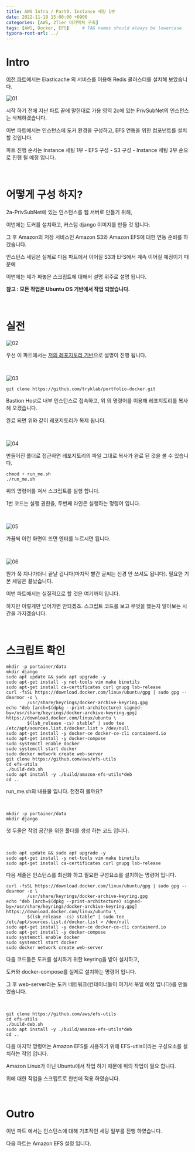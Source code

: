 ```yaml
---
title: AWS Infra / Part9. Instance 세팅 1부
date: 2022-11-18 15:00:00 +0900
categories: [AWS, 2Tier 아키텍쳐 구축]
tags: [AWS, Docker, EFS]     # TAG names should always be lowercase
typora-root-url: ../
---
```

# Intro

[이전 파트](/posts/AWS-Part8-Elasticache/)에서는 Elasticache 의 서비스를 이용해 Redis 클러스터를 설치해 보았습니다.

![01](/assets/post/2022-11-18-AWS-Part9-InstanceSetting/01.png)

시작 하기 전에 지난 파트 끝에 말한대로 가용 영역 2c에 있는 PrivSubNet의 인스턴스는 삭제하겠습니다.

이번 파트에서는 인스턴스에 도커 환경을 구성하고, EFS 연동을 위한 컴포넌트를 설치 할 것입니다.

파트 진행 순서는 Instance 세팅 1부 - EFS 구성 - S3 구성 - Instance 세팅 2부 순으로 진행 될 예정 입니다.

<br>

# 어떻게 구성 하지?

2a-PrivSubNet에 있는 인스턴스를 웹 서버로 만들기 위해,

이번에는 도커를 설치하고, 커스텀 django 이미지를 만들 것 입니다.

그 후 Amazon의 저장 서비스인 Amazon S3와 Amazon EFS에 대한 연동 준비를 하겠습니다.

인스턴스 세팅은 실제로 다음 파트에서 이어질 S3과 EFS에서 계속 이어질 예정이기 때문에

이번에는 제가 짜놓은 스크립트에 대해서 설명 위주로 설명 됩니다.

**참고 : 모든 작업은 Ubuntu OS 기반에서 작업 되었습니다.**

<br>

# 실전

![02](/assets/post/2022-11-18-AWS-Part9-InstanceSetting/02.png)

우선 이 파트에서는 [저의 레포지토리 기반](https://github.com/gitryk/portfolio-docker)으로 설명이 진행 됩니다.

<br>

![03](/assets/post/2022-11-18-AWS-Part9-InstanceSetting/03.png)

```shell
git clone https://github.com/tryklab/portfolio-docker.git
```

Bastion Host로 내부 인스턴스로 접속하고, 위 의 명령어를 이용해 레포지토리를 복사해 오겠습니다.

완료 되면 위와 같이 레포지토리가 복제 됩니다.

<br>

![04](/assets/post/2022-11-18-AWS-Part9-InstanceSetting/04.png)

만들어진 폴더로 접근하면 레포지토리의 파일 그대로 복사가 완료 된 것을 볼 수 있습니다.

```shell
chmod + run_me.sh
./run_me.sh
```

위의 명령어를 쳐서 스크립트를 실행 합니다.

1번 코드는 실행 권한을, 두번째 라인은 실행하는 명령어 입니다.

<br>

![05](/assets/post/2022-11-18-AWS-Part9-InstanceSetting/05.png)

가끔씩 이런 화면이 뜨면 엔터를 누르시면 됩니다.

<br>

![06](/assets/post/2022-11-18-AWS-Part9-InstanceSetting/06.png)

뭔가 쭉 지나가더니 끝날 겁니다(마지막 빨간 글씨는 신경 안 쓰셔도 됩니다). 필요한 기본 세팅은 끝났습니다.

이번 파트에서는 실질적으로 할 것은 여기까지 입니다.

하지만 이렇게만 넘어가면 안되겠죠. 스크립트 코드를 보고 무엇을 했는지 알아보는 시간을 가지겠습니다.

<br>

# 스크립트 확인

```shell
mkdir -p portainer/data
mkdir django
sudo apt update && sudo apt upgrade -y
sudo apt-get install -y net-tools vim make binutils
sudo apt-get install ca-certificates curl gnupg lsb-release
curl -fsSL https://download.docker.com/linux/ubuntu/gpg | sudo gpg --dearmor -o \
        /usr/share/keyrings/docker-archive-keyring.gpg
echo "deb [arch=$(dpkg --print-architecture) signed-by=/usr/share/keyrings/docker-archive-keyring.gpg] https://download.docker.com/linux/ubuntu \
        $(lsb_release -cs) stable" | sudo tee /etc/apt/sources.list.d/docker.list > /dev/null
sudo apt-get install -y docker-ce docker-ce-cli containerd.io
sudo apt-get install -y docker-compose
sudo systemctl enable docker
sudo systemctl start docker
sudo docker network create web-server
git clone https://github.com/aws/efs-utils
cd efs-utils
./build-deb.sh
sudo apt install -y ./build/amazon-efs-utils*deb
cd ..
```

run_me.sh의 내용물 입니다. 천천히 볼까요?

<br>

```shell
mkdir -p portainer/data
mkdir django
```

첫 두줄은 작업 공간을 위한 폴더를 생성 하는 코드 입니다.

<br>

```shell
sudo apt update && sudo apt upgrade -y
sudo apt-get install -y net-tools vim make binutils
sudo apt-get install ca-certificates curl gnupg lsb-release
```

다음 세줄은 인스턴스를 최신화 하고 필요한 구성요소를 설치하는 명령어 입니다.

```shell
curl -fsSL https://download.docker.com/linux/ubuntu/gpg | sudo gpg --dearmor -o \
        /usr/share/keyrings/docker-archive-keyring.gpg
echo "deb [arch=$(dpkg --print-architecture) signed-by=/usr/share/keyrings/docker-archive-keyring.gpg] https://download.docker.com/linux/ubuntu \
        $(lsb_release -cs) stable" | sudo tee /etc/apt/sources.list.d/docker.list > /dev/null
sudo apt-get install -y docker-ce docker-ce-cli containerd.io
sudo apt-get install -y docker-compose
sudo systemctl enable docker
sudo systemctl start docker
sudo docker network create web-server
```

다음 코드들은 도커를 설치하기 위한 keyring을 받아 설치하고,  

도커와 docker-compose를 실제로 설치하는 명령어 입니다.

그 후 web-server라는 도커 네트워크(컨테이너들이 여기서 묶일 예정 입니다)를 만들었습니다.

<br>

```shell
git clone https://github.com/aws/efs-utils
cd efs-utils
./build-deb.sh
sudo apt install -y ./build/amazon-efs-utils*deb
cd ..
```

다음 마지막 명령어는 Amazon EFS를 사용하기 위해 EFS-utils이라는 구성요소를 설치하는 작업 입니다.

Amazon Linux가 아닌 Ubuntu에서 작업 하기 때문에 위의 작업이 필요 합니다.

위에 대한 작업을 스크립트로 한번에 적용 하였습니다.

<br>

# Outro

이번 파트 에서는 인스턴스에 대해 기초적인 세팅 일부를 진행 하였습니다.

다음 파트는 Amazon EFS 설정 입니다.
